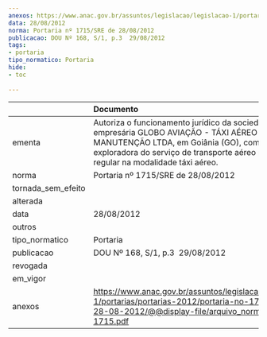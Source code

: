 ```yaml
---
anexos: https://www.anac.gov.br/assuntos/legislacao/legislacao-1/portarias/portarias-2012/portaria-no-1715-sre-de-28-08-2012/@@display-file/arquivo_norma/PA2012-1715.pdf
data: 28/08/2012
norma: Portaria nº 1715/SRE de 28/08/2012
publicacao: DOU Nº 168, S/1, p.3  29/08/2012
tags:
- portaria
tipo_normatico: Portaria
hide: 
- toc 
 
---
```


|                    | Documento                                                                                                                                                                                                                      |
|:-------------------|:-------------------------------------------------------------------------------------------------------------------------------------------------------------------------------------------------------------------------------|
| ementa             | Autoriza o funcionamento jurídico da sociedade empresária GLOBO AVIAÇÃO - TÁXI AÉREO E MANUTENÇÃO LTDA, em Goiânia (GO), como empresa exploradora do serviço de transporte aéreo público não-regular na modalidade táxi aéreo. |
| norma              | Portaria nº 1715/SRE de 28/08/2012                                                                                                                                                                                             |
| tornada_sem_efeito |                                                                                                                                                                                                                                |
| alterada           |                                                                                                                                                                                                                                |
| data               | 28/08/2012                                                                                                                                                                                                                     |
| outros             |                                                                                                                                                                                                                                |
| tipo_normatico     | Portaria                                                                                                                                                                                                                       |
| publicacao         | DOU Nº 168, S/1, p.3  29/08/2012                                                                                                                                                                                               |
| revogada           |                                                                                                                                                                                                                                |
| em_vigor           |                                                                                                                                                                                                                                |
| anexos             | https://www.anac.gov.br/assuntos/legislacao/legislacao-1/portarias/portarias-2012/portaria-no-1715-sre-de-28-08-2012/@@display-file/arquivo_norma/PA2012-1715.pdf                                                              |